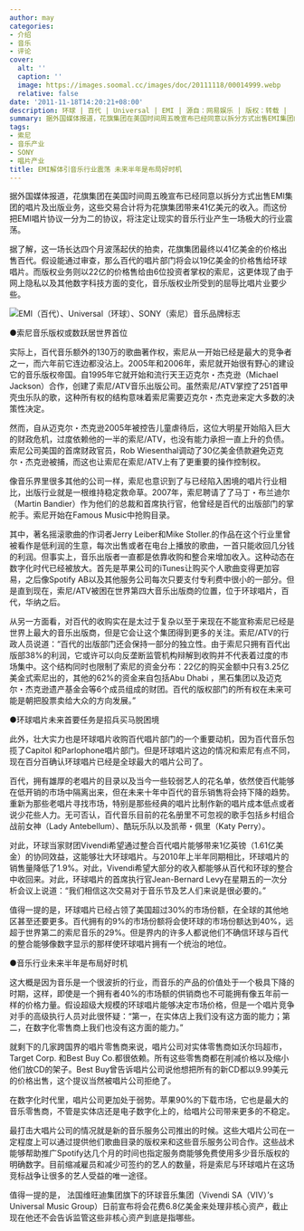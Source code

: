 ```yaml
---
author: may
categories:
- 介绍
- 音乐
- 评论
cover:
  alt: ''
  caption: ''
  image: https://images.soomal.cc/images/doc/20111118/00014999.webp
  relative: false
date: '2011-11-18T14:20:21+08:00'
description: 环球 | 百代 | Universal | EMI | 源自：网易娱乐 | 版权：转载 |  平均/总评分：10.00/10
summary: 据外国媒体报道，花旗集团在美国时间周五晚宣布已经同意以拆分方式出售EMI集团的唱片及出版业务，这些交易合计将为花旗集团带来41亿美元的收入。而这份把EMI唱片协议一分为二的协议，将注定让现实的音乐行业产生一场极大的行业震荡。据了解，这一场长达四个月波荡起伏的拍卖，花旗集团最终以41亿美金的价格出售百代……
tags:
- 索尼
- 音乐产业
- SONY
- 唱片产业
title: EMI解体引音乐行业震荡 未来半年是布局好时机
---
```


据外国媒体报道，花旗集团在美国时间周五晚宣布已经同意以拆分方式出售EMI集团的唱片及出版业务，这些交易合计将为花旗集团带来41亿美元的收入。而这份把EMI唱片协议一分为二的协议，将注定让现实的音乐行业产生一场极大的行业震荡。

据了解，这一场长达四个月波荡起伏的拍卖，花旗集团最终以41亿美金的价格出售百代。假设能通过审查，那么百代的唱片部门将会以19亿美金的价格售给环球唱片。而版权业务则以22亿的价格售给由6位投资者掌权的索尼，这更体现了由于网上隐私以及其他数字科技方面的变化，音乐版权业所受到的屈辱比唱片业要少些。

![EMI（百代）、Universal（环球）、SONY（索尼）音乐品牌标志](https://images.soomal.cc/images/doc/20111118/00014999.webp)





●索尼音乐版权或数跃居世界首位

实际上，百代音乐额外的130万的歌曲著作权，索尼从一开始已经是最大的竞争者之一，而六年前它连边都没沾上。2005年和2006年，索尼就开始很有野心的建设它的音乐版权帝国。自1995年它就开始和流行天王迈克尔・杰克逊（Michael Jackson）合作，创建了索尼/ATV音乐出版公司。虽然索尼/ATV掌控了251首甲壳虫乐队的歌，这种所有权的结构意味着索尼需要迈克尔・杰克逊来定大多数的决策性决定。

然而，自从迈克尔・杰克逊2005年被控告儿童虐待后，这位大明星开始陷入巨大的财政危机，过度依赖他的一半的索尼/ATV，也没有能力承担一直上升的负债。索尼公司美国的首席财政官员，Rob Wiesenthal调动了30亿美金债款避免迈克尔・杰克逊被捕，而这也让索尼在索尼/ATV上有了更重要的操作控制权。

像音乐界里很多其他的公司一样，索尼也意识到了与已经陷入困境的唱片行业相比，出版行业就是一根维持稳定救命草。2007年，索尼聘请了了马丁・布兰迪尔（Martin Bandier）作为他们的总裁和首席执行官，他曾经是百代的出版部门的掌舵手。索尼开始在Famous Music中抢购目录。

其中，著名摇滚歌曲的作词者Jerry Leiber和Mike Stoller.的作品在这个行业里曾被看作是低利润的生意，每次出售或者在电台上播放的歌曲，一首只能收回几分钱的利润。但事实上，音乐出版者一直都是依靠收购和整合来增加收入。这种动态在数字化时代已经被放大。首先是苹果公司的iTunes让购买个人歌曲变得更加容易，之后像Spotify AB以及其他服务公司每次只要支付专利费中很小的一部分。但是直到现在，索尼/ATV被困在世界第四大音乐出版商的位置，位于环球唱片，百代，华纳之后。

从另一方面看，对百代的收购实在是太过于复杂以至于来现在不能宣称索尼已经是世界上最大的音乐出版商，但是它会让这个集团得到更多的关注。索尼/ATV的行政人员说道：“百代的出版部门还会保持一部分的独立性。由于索尼只拥有百代出版部38%的利润，它或许可以向反垄断监管机构辩解到收购并不代表着过度的市场集中。这个结构同时也限制了索尼的资金分布：22亿的购买金额中只有3.25亿美金式索尼出的，其他的62%的资金来自包括Abu Dhabi ，黑石集团以及迈克尔・杰克逊遗产基金会等6个成员组成的财团。百代的版权部门的所有权在未来可能是朝把股票卖给大众的方向发展。”

●环球唱片未来首要任务是招兵买马脱困境

此外，壮大实力也是环球唱片收购百代唱片部门的一个重要动机，因为百代音乐包揽了Capitol 和Parlophone唱片部门。但是环球唱片这边的情况和索尼有点不同，现在百分百确认环球唱片已经是全球最大的唱片公司了。

百代，拥有雄厚的老唱片的目录以及当今一些较弱艺人的花名单，依然使百代能够在低开销的市场中隔离出来，但在未来十年中百代的音乐销售将会持下降的趋势。重新为那些老唱片寻找市场，特别是那些经典的唱片比制作新的唱片成本低点或者说少花些人力。无可否认，百代音乐目前的花名册里不可忽视的歌手包括乡村组合战前女神（Lady Antebellum）、酷玩乐队以及凯蒂・佩里（Katy Perry）。

对此，环球当家财团Vivendi希望通过整合百代唱片能够带来1亿英镑（1.61亿美金）的协同效益，这能够壮大环球唱片。与2010年上半年同期相比，环球唱片的销售量降低了1.9%。对此，Vivendi希望大部分的收入都能够从百代和环球的整合中收回来。对此，环球唱片的首席执行官Jean-Bernard Levy在星期五的一次分析会议上说道：“我们相信这次交易对于音乐节及艺人们来说是很必要的。”

值得一提的是，环球唱片已经占领了美国超过30%的市场份额，在全球的其他地区甚至还要更多。百代拥有的9%的市场份额将会使环球的市场份额达到40%，远超于世界第二的索尼音乐的29%。但是界内的许多人都说他们不确信环球与百代的整合能够像数字显示的那样使环球唱片拥有一个统治的地位。

●音乐行业未来半年是布局好时机

这大概是因为音乐是一个很波折的行业，而音乐的产品的价值处于一个极具下降的时期，这样，即使是一个拥有者40%的市场额的供销商也不可能拥有像五年前一样的价格力量。假设超级大规模的环球唱片能够决定市场价格，但是一个唱片竞争对手的高级执行人员对此很怀疑：“第一，在实体店上我们没有这方面的能力；第二，在数字化零售商上我们也没有这方面的能力。”

就剩下的几家跨国界的唱片零售商来说，唱片公司对实体零售商如沃尔玛超市，Target Corp. 和Best Buy Co.都很依赖。所有这些零售商都在削减价格以及缩小他们放CD的架子。Best Buy曾告诉唱片公司说他想把所有的新CD都以9.99美元的价格出售，这个提议当然被唱片公司拒绝了。

在数字化时代里，唱片公司更加处于弱势。苹果90%的下载市场，它也是最大的音乐零售商，不管是实体店还是电子数字化上的，给唱片公司带来更多的不稳定。

最打击大唱片公司的情况就是新的音乐服务公司推出的时候。这些大唱片公司在一定程度上可以通过提供他们歌曲目录的版权来和这些音乐服务公司合作。这些战术能够帮助推广Spotify达几个月的时间也指定服务商能够免费使用多少音乐版权的明确数字。目前缩减雇员和减少可签约的艺人的数量，将是索尼与环球唱片在这场竞标战争让很多的艺人受益的唯一途径。

值得一提的是， 法国维旺迪集团旗下的环球音乐集团（Vivendi SA（VIV）’s Universal Music Group）日前宣布将会花费6.8亿美金来处理非核心资产，截止现在他还不会告诉监管这些非核心资产到底是指哪些。
